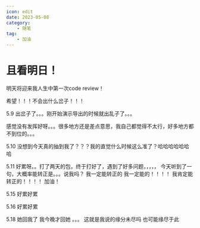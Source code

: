```yaml
---
icon: edit
date: 2023-05-08
category:
    - 随笔
tag:
    - 加油
---
```


# 且看明日！

明天将迎来我人生中第一次code review！

希望！！！不会出什么岔子！！！

5.9
出岔子了。。。刚开始演示导出的时候就出乱子了。。。

感觉没有发挥好呀。。。很多地方还是差点意思，我自己都觉得不太行，好多地方都不到位的。。。

5.10
没想到今天真的抽到我了？？？我的直觉什么时候这么准了？哈哈哈哈哈哈哈

5.11
好累呀。。打了两天的包，终于打好了，遇到了好多问题，，，，，
今天听到了一句，大概率能转正是。。。说我吗？
我一定能转正的  我一定能的！！！！   我肯定能转正的！！！！
加油！

5.15
好累好累

5.16
好累好累

5.18
她回我了
我今晚才回她
。。。
这就是我说的缘分未尽吗
也可能缘尽于此